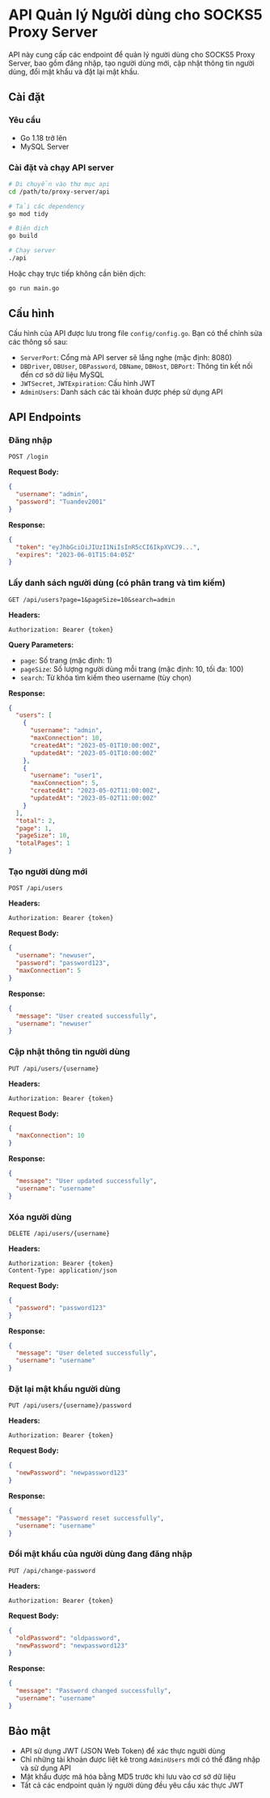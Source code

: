 # API Quản lý Người dùng cho SOCKS5 Proxy Server

API này cung cấp các endpoint để quản lý người dùng cho SOCKS5 Proxy Server, bao gồm đăng nhập, tạo người dùng mới, cập nhật thông tin người dùng, đổi mật khẩu và đặt lại mật khẩu.

## Cài đặt

### Yêu cầu

- Go 1.18 trở lên
- MySQL Server

### Cài đặt và chạy API server

```bash
# Di chuyển vào thư mục api
cd /path/to/proxy-server/api

# Tải các dependency
go mod tidy

# Biên dịch
go build

# Chạy server
./api
```

Hoặc chạy trực tiếp không cần biên dịch:

```bash
go run main.go
```

## Cấu hình

Cấu hình của API được lưu trong file `config/config.go`. Bạn có thể chỉnh sửa các thông số sau:

- `ServerPort`: Cổng mà API server sẽ lắng nghe (mặc định: 8080)
- `DBDriver`, `DBUser`, `DBPassword`, `DBName`, `DBHost`, `DBPort`: Thông tin kết nối đến cơ sở dữ liệu MySQL
- `JWTSecret`, `JWTExpiration`: Cấu hình JWT
- `AdminUsers`: Danh sách các tài khoản được phép sử dụng API

## API Endpoints

### Đăng nhập

```
POST /login
```

**Request Body:**

```json
{
  "username": "admin",
  "password": "Tuandev2001"
}
```

**Response:**

```json
{
  "token": "eyJhbGciOiJIUzI1NiIsInR5cCI6IkpXVCJ9...",
  "expires": "2023-06-01T15:04:05Z"
}
```

### Lấy danh sách người dùng (có phân trang và tìm kiếm)

```
GET /api/users?page=1&pageSize=10&search=admin
```

**Headers:**

```
Authorization: Bearer {token}
```

**Query Parameters:**

- `page`: Số trang (mặc định: 1)
- `pageSize`: Số lượng người dùng mỗi trang (mặc định: 10, tối đa: 100)
- `search`: Từ khóa tìm kiếm theo username (tùy chọn)

**Response:**

```json
{
  "users": [
    {
      "username": "admin",
      "maxConnection": 10,
      "createdAt": "2023-05-01T10:00:00Z",
      "updatedAt": "2023-05-01T10:00:00Z"
    },
    {
      "username": "user1",
      "maxConnection": 5,
      "createdAt": "2023-05-02T11:00:00Z",
      "updatedAt": "2023-05-02T11:00:00Z"
    }
  ],
  "total": 2,
  "page": 1,
  "pageSize": 10,
  "totalPages": 1
}
```

### Tạo người dùng mới

```
POST /api/users
```

**Headers:**

```
Authorization: Bearer {token}
```

**Request Body:**

```json
{
  "username": "newuser",
  "password": "password123",
  "maxConnection": 5
}
```

**Response:**

```json
{
  "message": "User created successfully",
  "username": "newuser"
}
```

### Cập nhật thông tin người dùng

```
PUT /api/users/{username}
```

**Headers:**

```
Authorization: Bearer {token}
```

**Request Body:**

```json
{
  "maxConnection": 10
}
```

**Response:**

```json
{
  "message": "User updated successfully",
  "username": "username"
}
```

### Xóa người dùng

```
DELETE /api/users/{username}
```

**Headers:**

```
Authorization: Bearer {token}
Content-Type: application/json
```

**Request Body:**

```json
{
  "password": "password123"
}
```

**Response:**

```json
{
  "message": "User deleted successfully",
  "username": "username"
}
```

### Đặt lại mật khẩu người dùng

```
PUT /api/users/{username}/password
```

**Headers:**

```
Authorization: Bearer {token}
```

**Request Body:**

```json
{
  "newPassword": "newpassword123"
}
```

**Response:**

```json
{
  "message": "Password reset successfully",
  "username": "username"
}
```

### Đổi mật khẩu của người dùng đang đăng nhập

```
PUT /api/change-password
```

**Headers:**

```
Authorization: Bearer {token}
```

**Request Body:**

```json
{
  "oldPassword": "oldpassword",
  "newPassword": "newpassword123"
}
```

**Response:**

```json
{
  "message": "Password changed successfully",
  "username": "username"
}
```

## Bảo mật

- API sử dụng JWT (JSON Web Token) để xác thực người dùng
- Chỉ những tài khoản được liệt kê trong `AdminUsers` mới có thể đăng nhập và sử dụng API
- Mật khẩu được mã hóa bằng MD5 trước khi lưu vào cơ sở dữ liệu
- Tất cả các endpoint quản lý người dùng đều yêu cầu xác thực JWT
